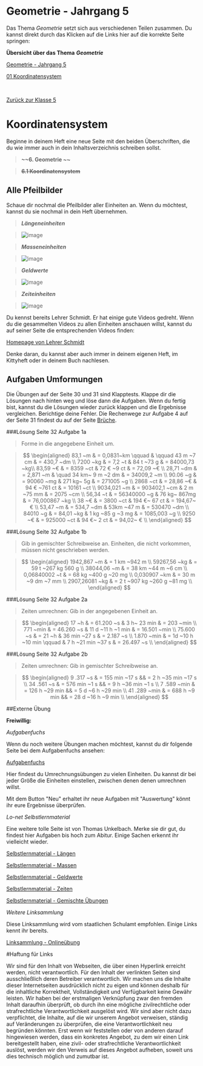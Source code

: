 <!--
author: Susanne Suckfüll
email: su-aes@masannek.de
language: de
narrator: German Female
script: url.js

View this file on https://liascript.github.io/course/?https://raw.githubusercontent.com/SUC-AES/Mathematik-5/master/2_Massen_1.md
-->

# Geometrie - Jahrgang 5

Das Thema *Geometrie* setzt sich aus verschiedenen Teilen zusammen. Du kannst direkt durch das Klicken auf die Links hier auf die korrekte Seite
springen:


**Übersicht über das Thema** ***Geometrie***

[Geometrie - Jahrgang 5]()

[01 Koordinatensystem]()


$\qquad$

[Zurück zur Klasse 5](https://liascript.github.io/course/?https://raw.githubusercontent.com/SUC-AES/Mathe-Webseite/master/Klasse_05/M05_Themen.md#2)




# Koordinatensystem

Beginne in deinem Heft eine neue Seite mit den beiden Überschriften, die du wie immer auch in dein Inhaltsverzeichnis schreiben sollst.

> **~~6. Geometrie ~~**

> **~~6.1 Koordinatensystem~~**


## Alle Pfeilbilder

Schaue dir nochmal die Pfeilbilder aller Einheiten an. Wenn du möchtest, kannst du sie nochmal in dein Heft übernehmen.

> ***Längeneinheiten***

> ![image](../graphics/1-Pfeilbild_Laengen.png)


> ***Masseneinheiten***

> ![image](../graphics/1-Pfeilbild_Massen.png)


> ***Geldwerte***

> ![image](../graphics/1-Pfeilbild_Geldwerte.png)


> ***Zeiteinheiten***

> ![image](../graphics/1-Pfeilbild_Zeiten.png)


Du kennst bereits Lehrer Schmidt. Er hat einige gute Videos gedreht. Wenn du die gesammelten Videos zu allen Einheiten anschauen willst, kannst du auf seiner Seite die entsprechenden Videos finden:

[Homepage von Lehrer Schmidt](https://www.lehrer-schmidt.de/mathematik/gr%C3%B6%C3%9Fen-ma%C3%9Feinheiten/)


Denke daran, du kannst aber auch immer in deinem eigenen Heft, im Kittyheft oder in deinem Buch nachlesen.


## Aufgaben Umformungen

Die Übungen auf der Seite 30 und 31 sind Klapptests. Klappe dir die Lösungen nach hinten weg und löse dann die Aufgaben. Wenn du fertig bist, kannst du die Lösungen wieder zurück klappen und die Ergebnisse vergleichen. Berichtige deine Fehler. Die Rechenwege zur Aufgabe 4 auf der Seite 31 findest du auf der Seite [Brüche]().

###Lösung Seite 32 Aufgabe 1a

> Forme in die angegebene Einheit um.

> $$
\begin{aligned}
83,1 ~m & = 0,0831~km \qquad & \qquad  43 m ~7 cm & = 430,7 ~dm \\
7200 ~kg & =  7,2 ~t & 84 t ~73 g & = 84000,73 ~kg\\
83,59 ~€ & =   8359 ~ct & 72 € ~9 ct & = 72,09 ~€ \\
28,71 ~dm & =   2,871 ~m & \quad 34 km~ 9 m ~2 dm & = 34009,2 ~m \\
90.06 ~g & =    90060 ~mg & 271 kg~ 5g & = 271005 ~g \\
2868 ~ct & =   28,86 ~€ & 94 € ~761 ct & = 10161  ~ct \\
9034,021 ~m & = 903402,1 ~cm & 2 m ~75 mm & = 2075 ~cm \\
56,34 ~t & =   56340000 ~g & 76 kg~ 867mg & = 76,000867 ~kg \\
38 ~€ & = 3800 ~ct & 194 €~ 67 ct & = 194,67~ € \\
53,47 ~m & =  534,7 ~dm & 53km ~47 m & = 530470 ~dm \\
84010 ~g & = 84,01 ~kg & 1 kg ~85 g ~3 mg & = 1085,003 ~g \\
9250 ~€ & = 925000 ~ct & 94 €~ 2 ct & = 94,02~ € \\
\end{aligned}
$$


###Lösung Seite 32 Aufgabe 1b

> Gib in gemischter Schreibweise an. Einheiten, die nicht vorkommen, müssen nicht geschrieben werden.

> $$
\begin{aligned}
1942,867 ~m & =  1 km  ~942 m \\
59267,56 ~kg & = 59 t ~267 kg 560 g \\
38044,06 ~m & = 38 km ~44 m ~6 cm \\
0,06840002 ~t & = 68 kg ~400 g ~20 mg \\
0,030907 ~km & = 30 m ~9 dm ~7 mm \\
2907,26081 ~kg & = 2 t ~907 kg ~260 g ~81 mg \\
\end{aligned}
$$


###Lösung Seite 32 Aufgabe 2a

> Zeiten umrechnen: Gib in der angegebenen Einheit an.

> $$
\begin{aligned}
17 ~h & = 61.200 ~s & 3 h~ 23 min & = 203 ~min \\
771 ~min & = 46.260 ~s & 11 d ~11 h ~1 min & = 16.501 ~min \\
75.600 ~s & = 21 ~h & 36 min ~27 s & =   2.187 ~s \\
1.870 ~min & = 1d ~10 h ~10 min \qquad & 7 h ~21 min ~37 s & =   26.497 ~s \\
\end{aligned}
$$


###Lösung Seite 32 Aufgabe 2b

> Zeiten umrechnen: Gib in gemischter Schreibweise an.

> $$
\begin{aligned}
9 .317 ~s & = 155 min ~17 s && = 2 h ~35 min ~17 s \\
34 .561 ~s & =  576 min ~1 s && = 9 h ~36 min ~1 s \\
7 .589 ~min & =  126 h ~29 min && = 5 d ~6 h ~29 min \\
41 .289 ~min & =   688 h ~9 min && = 28 d ~16 h ~9 min \\
\end{aligned}
$$


##Externe Übung

**Freiwillig:**

*Aufgabenfuchs*

Wenn du noch weitere Übungen machen möchtest, kannst du dir folgende Seite bei dem Aufgabenfuchs ansehen:

[Aufgabenfuchs](https://mathe.aufgabenfuchs.de/groessen/einfache-groessen-umrechnen.shtml)

Hier findest du Umrechnungsübungen zu vielen Einheiten. Du kannst dir bei jeder Größe die Einheiten einstellen, zwischen denen denen umrechnen willst.

Mit dem Button "Neu" erhaltet ihr neue Aufgaben mit "Auswertung" könnt ihr eure Ergebnisse überprüfen.


*Lo-net Selbstlernmaterial*

Eine weitere tolle Seite ist von Thomas Unkelbach. Merke sie dir gut, du findest hier Aufgaben bis hoch zum Abitur. Einige Sachen erkennt ihr vielleicht wieder.

[Selbstlernmaterial - Längen](http://ne.lo-net2.de/selbstlernmaterial/m/s1ar/grla/grlaindex.html)

[Selbstlernmaterial - Massen](http://ne.lo-net2.de/selbstlernmaterial/m/s1ar/grma/grmaindex.html)

[Selbstlernmaterial - Geldwerte](http://ne.lo-net2.de/selbstlernmaterial/m/s1ar/grge/grgeindex.html)

[Selbstlernmaterial - Zeiten](http://ne.lo-net2.de/selbstlernmaterial/m/s1ar/grze/grzeindex.html)

[Selbstlernmaterial - Gemischte Übungen](http://ne.lo-net2.de/selbstlernmaterial/m/s1ar/grve/grveindex.html)


*Weitere Linksammlung*

Diese Linksammlung wird vom staatlichen Schulamt empfohlen. Einige Links kennt ihr bereits.

[Linksammlung - Onlineübung](http://onlineuebung.de/mathe/rechnen-mit-groessen/)


#Haftung für Links

Wir sind für den Inhalt von Webseiten, die über einen Hyperlink erreicht werden, nicht verantwortlich. Für den Inhalt der verlinkten Seiten sind ausschließlich deren Betreiber verantwortlich. Wir machen uns die Inhalte dieser Internetseiten ausdrücklich nicht zu eigen und können deshalb für die inhaltliche Korrektheit, Vollständigkeit und Verfügbarkeit keine Gewähr leisten. Wir haben bei der erstmaligen Verknüpfung zwar den fremden Inhalt daraufhin überprüft, ob durch ihn eine mögliche zivilrechtliche oder strafrechtliche Verantwortlichkeit ausgelöst wird. Wir sind aber nicht dazu verpflichtet, die Inhalte, auf die wir unserem Angebot verweisen, ständig auf Veränderungen zu überprüfen, die eine Verantwortlichkeit neu begründen könnten. Erst wenn wir feststellen oder von anderen darauf hingewiesen werden, dass ein konkretes Angebot, zu dem wir einen Link bereitgestellt haben, eine zivil- oder strafrechtliche Verantwortlichkeit auslöst, werden wir den Verweis auf dieses Angebot aufheben, soweit uns dies technisch möglich und zumutbar ist.
